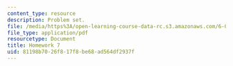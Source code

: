 ```yaml
---
content_type: resource
description: Problem set.
file: /media/https%3A/open-learning-course-data-rc.s3.amazonaws.com/6-055j-the-art-of-approximation-in-science-and-engineering-spring-2008/81198b7026f817f8be68ad564df2937f_hw07.pdf
file_type: application/pdf
resourcetype: Document
title: Homework 7
uid: 81198b70-26f8-17f8-be68-ad564df2937f
---
```

